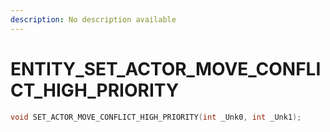 ```yaml
---
description: No description available 
---
```


# ENTITY\_SET_ACTOR_MOVE_CONFLICT_HIGH_PRIORITY

```cpp
void SET_ACTOR_MOVE_CONFLICT_HIGH_PRIORITY(int _Unk0, int _Unk1);
```
